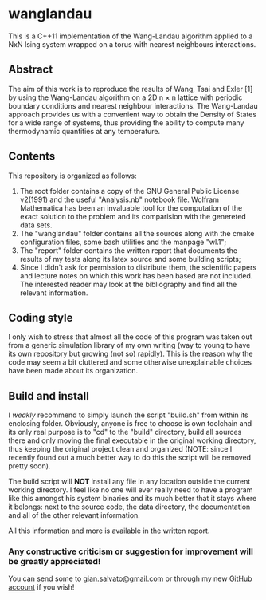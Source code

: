 # wanglandau
This is a C++11 implementation of the Wang-Landau algorithm applied to a NxN Ising system wrapped on a torus with nearest neighbours interactions.

## Abstract
The aim of this work is to reproduce the results of Wang, Tsai and Exler [1] by using the Wang-Landau algorithm on a 2D n × n lattice with periodic boundary conditions and nearest neighbour interactions. The Wang-Landau approach provides us with a convenient way to obtain the Density of States for a wide range of systems, thus providing the ability to compute many thermodynamic quantities at any temperature.

## Contents

This repository is organized as follows:

  1. The root folder contains a copy of the GNU General Public License v2(1991) and the useful "Analysis.nb" notebook file. Wolfram Mathematica has been an invaluable tool for the computation of the exact solution to the problem and its comparision with the genereted data sets.
  2. The "wanglandau" folder contains all the sources along with the cmake configuration files, some bash utilities and the manpage "wl.1";
  3. The "report" folder contains the written report that documents the results of my tests along its latex source and some building scripts;
  4. Since I didn't ask for permission to distribute them, the scientific papers and lecture notes on which this work has been based are not included. The interested reader may look at the bibliography and find all the relevant information.
  
## Coding style

I only wish to stress that almost all the code of this program was taken out from a generic simulation library of my own writing (way to young to have its own repository but growing (not so) rapidly). This is the reason why the code may seem a bit cluttered and some otherwise unexplainable choices have been made about its organization.

## Build and install

I _weakly_ recommend to simply launch the script "build.sh" from within its enclosing folder. Obviously, anyone is free to choose is own toolchain and its only real purpose is to "cd" to the "build" directory, build all sources there and only moving the final executable in the original working directory, thus keeping the original project clean and organized (NOTE: since I recently found out a much better way to do this the script will be removed pretty soon).

The build script will **NOT** install any file in any location outside the current working directory. I feel like no one will ever really need to have a program like this amongst his system binaries and its much better that it stays where it belongs: next to the source code, the data directory, the documentation and all of the other relevant information.

All this information and more is available in the written report.

### Any constructive criticism or suggestion for improvement will be greatly appreciated!
You can send some to gian.salvato@gmail.com or through my new [GitHub account](https://github.com/gianlucasalvato) if you wish!
